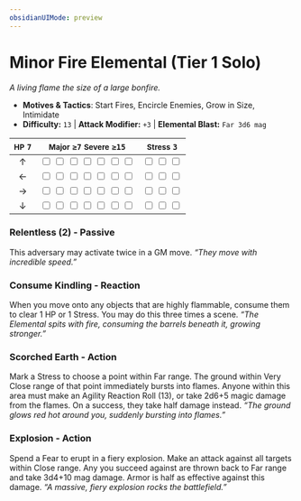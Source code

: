 ```yaml
---
obsidianUIMode: preview
---
```

# Minor Fire Elemental (Tier 1 Solo)

*A living flame the size of a large bonfire.*

- **Motives & Tactics**: Start Fires, Encircle Enemies, Grow in Size, Intimidate
- **Difficulty:** `13` | **Attack Modifier:** `+3` | **Elemental Blast:** `Far 3d6 mag`

| <small>HP</small> `7` | <small>Major</small> `≥7` <small>Severe</small> `≥15` | <small>Stress</small> `3` |
|:-:|:-:|:-:|
| ↑ |  <input type="checkbox" unchecked id="d2854cbb"> <input type="checkbox" unchecked id="371eb059"> <input type="checkbox" unchecked id="00a91a2a"> <input type="checkbox" unchecked id="3cdd0a5a"> <input type="checkbox" unchecked id="7b3748fc"> <input type="checkbox" unchecked id="e0dedce2"> <input type="checkbox" unchecked id="9b68f206"> |  <input type="checkbox" unchecked id="1d325481"> <input type="checkbox" unchecked id="e2d2bc1c"> <input type="checkbox" unchecked id="44ad195a"> |
| ← |  <input type="checkbox" unchecked id="d28182b3"> <input type="checkbox" unchecked id="f9bfb2e7"> <input type="checkbox" unchecked id="4a78e135"> <input type="checkbox" unchecked id="17d685ed"> <input type="checkbox" unchecked id="1a9134ac"> <input type="checkbox" unchecked id="8cf18dfa"> <input type="checkbox" unchecked id="313bdbdf"> |  <input type="checkbox" unchecked id="7b7f408e"> <input type="checkbox" unchecked id="14b4e4cf"> <input type="checkbox" unchecked id="45d626e2"> |
| → |  <input type="checkbox" unchecked id="5e75148f"> <input type="checkbox" unchecked id="9af4a18d"> <input type="checkbox" unchecked id="e99a2c8f"> <input type="checkbox" unchecked id="55a9cdf5"> <input type="checkbox" unchecked id="058184db"> <input type="checkbox" unchecked id="4525f05d"> <input type="checkbox" unchecked id="4cff4af4"> |  <input type="checkbox" unchecked id="238aabd4"> <input type="checkbox" unchecked id="e859d309"> <input type="checkbox" unchecked id="9a78114e"> |
| ↓ |  <input type="checkbox" unchecked id="81eaa8b7"> <input type="checkbox" unchecked id="8d8f603e"> <input type="checkbox" unchecked id="2bf308f5"> <input type="checkbox" unchecked id="547a58df"> <input type="checkbox" unchecked id="a2e7a017"> <input type="checkbox" unchecked id="e222be52"> <input type="checkbox" unchecked id="3358ea7e"> |  <input type="checkbox" unchecked id="ab6f24de"> <input type="checkbox" unchecked id="9d14f526"> <input type="checkbox" unchecked id="f1ef110b"> |

### Relentless (2) - Passive

This adversary may activate twice in a GM move. *“They move with incredible speed.”*

### Consume Kindling - Reaction

When you move onto any objects that are highly flammable, consume them to clear 1 HP or 1 Stress. You may do this three times a scene. *“The Elemental spits with fire, consuming the barrels beneath it, growing stronger.”*

### Scorched Earth - Action

Mark a Stress to choose a point within Far range. The ground within Very Close range of that point immediately bursts into flames. Anyone within this area must make an Agility Reaction Roll (13), or take 2d6+5 magic damage from the flames. On a success, they take half damage instead. *“The ground glows red hot around you, suddenly bursting into flames.”*

### Explosion - Action

Spend a Fear to erupt in a fiery explosion. Make an attack against all targets within Close range. Any you succeed against are thrown back to Far range and take 3d4+10 mag damage. Armor is half as effective against this damage. *“A massive, fiery explosion rocks the battlefield.”*
